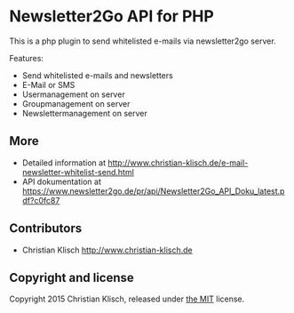 # Newsletter2Go API for PHP

This is a php plugin to send whitelisted e-mails via newsletter2go server. 

Features:
* Send whitelisted e-mails and newsletters
* E-Mail or SMS
* Usermanagement on server
* Groupmanagement on server
* Newslettermanagement on server

## More

* Detailed information at http://www.christian-klisch.de/e-mail-newsletter-whitelist-send.html
* API dokumentation at https://www.newsletter2go.de/pr/api/Newsletter2Go_API_Doku_latest.pdf?c0fc87

## Contributors

* Christian Klisch http://www.christian-klisch.de


## Copyright and license

Copyright 2015 Christian Klisch, released under [the MIT](LICENSE) license.